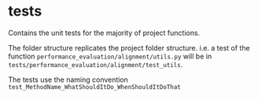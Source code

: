 # tests
Contains the unit tests for the majority of project functions.

The folder structure replicates the project folder structure. i.e. a test of the function `performance_evaluation/alignment/utils.py` will be in `tests/performance_evaluation/alignment/test_utils`.

The tests use the naming convention `test_MethodName_WhatShouldItDo_WhenShouldItDoThat`
